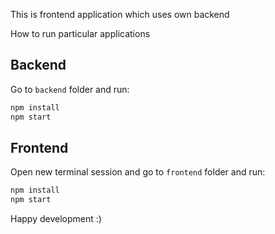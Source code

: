 This is frontend application which uses own backend

How to run particular applications

## Backend

Go to `backend` folder and run:

```bash
npm install
npm start
```

## Frontend

Open new terminal session and go to `frontend` folder and run:

```bash
npm install
npm start
```

Happy development :)
